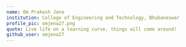 ```yaml
---
name: Om Prakash Jena
institution: College of Engineering and Technology, Bhubaneswar
profile_pic: omjena27.png
quote: Live life on a learning curve, things will come around!
github_user: omjena27
---
```

